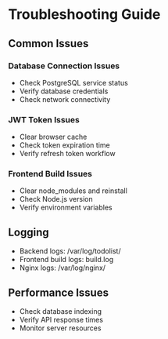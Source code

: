 # Troubleshooting Guide

## Common Issues

### Database Connection Issues
- Check PostgreSQL service status
- Verify database credentials
- Check network connectivity

### JWT Token Issues
- Clear browser cache
- Check token expiration time
- Verify refresh token workflow

### Frontend Build Issues
- Clear node_modules and reinstall
- Check Node.js version
- Verify environment variables

## Logging
- Backend logs: /var/log/todolist/
- Frontend build logs: build.log
- Nginx logs: /var/log/nginx/

## Performance Issues
- Check database indexing
- Verify API response times
- Monitor server resources
